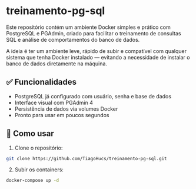 # treinamento-pg-sql

Este repositório contém um ambiente Docker simples e prático com PostgreSQL e PGAdmin, criado para facilitar o treinamento de consultas SQL e análise de comportamentos do banco de dados.

A ideia é ter um ambiente leve, rápido de subir e compatível com qualquer sistema que tenha Docker instalado — evitando a necessidade de instalar o banco de dados diretamente na máquina.

## ✅ Funcionalidades

- PostgreSQL já configurado com usuário, senha e base de dados
- Interface visual com PGAdmin 4
- Persistência de dados via volumes Docker
- Pronto para usar em poucos segundos

## 🚀 Como usar

1. Clone o repositório:

```bash
git clone https://github.com/TiagoHucs/treinamento-pg-sql.git
````

2. Subir os containers:

```bash
docker-compose up -d
````